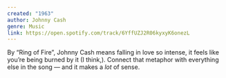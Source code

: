 ```yaml
---
created: "1963"
author: Johnny Cash
genre: Music
link: https://open.spotify.com/track/6YffUZJ2R06kyxyK6onezL
---
```


By “Ring of Fire”, Johnny Cash means falling in love so intense, it feels like you’re being burned by it (I think,). Connect that metaphor with everything else in the song — and it makes a *lot* of sense.
